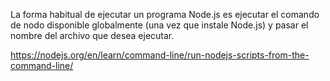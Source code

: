 La forma habitual de ejecutar un programa Node.js es ejecutar el comando de nodo disponible globalmente (una vez que instale Node.js) y pasar el nombre del archivo que desea ejecutar.

https://nodejs.org/en/learn/command-line/run-nodejs-scripts-from-the-command-line/